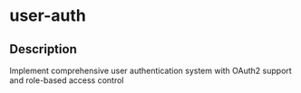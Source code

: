 # user-auth

## Description
Implement comprehensive user authentication system with OAuth2 support and role-based access control
